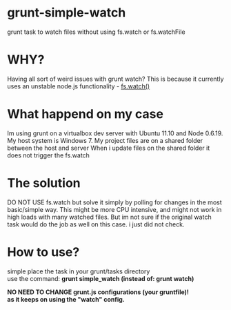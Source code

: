 grunt-simple-watch
==================

grunt task to watch files without using fs.watch or fs.watchFile

<h1>WHY?</h1>
Having all sort of weird issues with grunt watch?
This is because it currently uses an unstable node.js functionality - <a href="http://nodejs.org/api/fs.html#fs_fs_watch_filename_options_listener">fs.watch()</a>

<h1>What happend on my case</h1>
Im using grunt on a virtualbox dev server with Ubuntu 11.10 and Node 0.6.19.
My host system is Windows 7. 
My project files are on a shared folder between the host and server
When i update files on the shared folder it does not trigger the fs.watch 

<h1>The solution</h1>
DO NOT USE fs.watch
but solve it simply by polling for changes in the most basic/simple way.
This might be more CPU intensive, and might not work in high loads with many watched files.
But im not sure if the original watch task would do the job as well on this case. i just did not check.

<h1>How to use?</h1>
simple place the task in your grunt/tasks directory <br>
use the command: <b>grunt simple_watch<b> (instead of: grunt watch)

NO NEED TO CHANGE grunt.js configurations (your gruntfile)! <br>
as it keeps on using the "watch" config.


